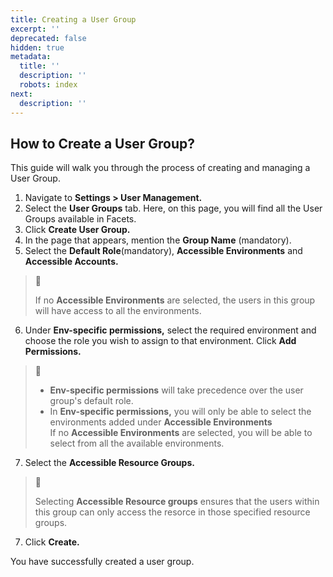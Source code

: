 ```yaml
---
title: Creating a User Group
excerpt: ''
deprecated: false
hidden: true
metadata:
  title: ''
  description: ''
  robots: index
next:
  description: ''
---
```

## How to Create a User Group?

This guide will walk you through the process of creating and managing a User Group.

1. Navigate to **Settings > User Management.**
2. Select the **User Groups** tab. Here, on this page, you will find all the User Groups available in Facets.
3. Click **Create User Group.**
4. In the page that appears, mention the **Group Name** (mandatory).
5. Select the **Default Role**(mandatory), **Accessible Environments** and **Accessible Accounts.**

> 📘
>
> If no **Accessible Environments** are selected, the users in this group will have access to all the environments.

6. Under **Env-specific permissions,** select the required environment and choose the role you wish to assign to that environment. Click **Add Permissions.**

> 📘
>
> * **Env-specific permissions** will take precedence over the user group's default role. 
> * In **Env-specific permissions,** you will only be able to select the environments added under **Accessible Environments**\
>   If no **Accessible Environments** are selected, you will be able to select from all the available environments.

7. Select the **Accessible Resource Groups.**

> 📘
>
> Selecting **Accessible Resource groups** ensures that the users within this group can only access the  resorce in those specified resource groups.

7. Click **Create.**

You have successfully created a user group.
